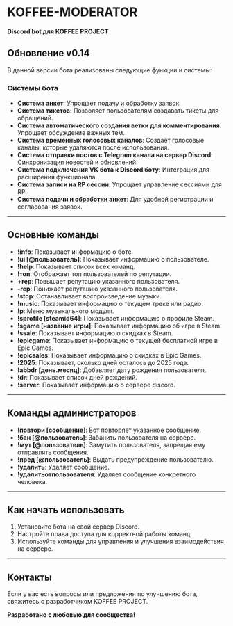 # KOFFEE-MODERATOR
**Discord bot для KOFFEE PROJECT**

## Обновление v0.14
В данной версии бота реализованы следующие функции и системы:

### Системы бота
- **Система анкет**: Упрощает подачу и обработку заявок.
- **Система тикетов**: Позволяет пользователям создавать тикеты для обращений.
- **Система автоматического создания ветки для комментирования**: Упрощает обсуждение важных тем.
- **Система временных голосовых каналов**: Создаёт голосовые каналы, которые удаляются после использования.
- **Система отправки постов с Telegram канала на сервер Discord**: Синхронизация новостей и обновлений.
- **Система подключения VK бота к Discord боту**: Интеграция для расширения функционала.
- **Система записи на RP сессии**: Упрощает управление сессиями для RP.
- **Система подачи и обработки анкет**: Для удобной регистрации и согласования заявок.

---

## Основные команды

- **!info**: Показывает информацию о боте.
- **!ui [@пользователь]**: Показывает информацию о пользователе.
- **!help**: Показывает список всех команд.
- **!топ**: Отображает топ пользователей по репутации.
- **+rep**: Повышает репутацию указанного пользователя.
- **-rep**: Понижает репутацию указанного пользователя.
- **!stop**: Останавливает воспроизведение музыки.
- **!music**: Показывает информацию о текущем треке или радио.
- **!p**: Меню музыкального модуля.
- **!sprofile [steamid64]**: Показывает информацию о профиле Steam.
- **!sgame [название игры]**: Показывает информацию об игре в Steam.
- **!ssale**: Показывает информацию о скидках в Steam.
- **!epicgame**: Показывает информацию о текущей бесплатной игре в Epic Games.
- **!epicsales**: Показывает информацию о скидках в Epic Games.
- **!2025**: Показывает, сколько дней осталось до 2025 года.
- **!abbdr [день.месяц]**: Добавляет дату рождения пользователя.
- **!dr**: Показывает список дней рождений.
- **!server**: Показывает информацию о сервере discord.
---

## Команды администраторов

- **!повтори [сообщение]**: Бот повторяет указанное сообщение.
- **!бан [@пользователь]**: Забанить пользователя на сервере.
- **!мут [@пользователь]**: Замутить пользователя, запрещая ему отправлять сообщения.
- **!пред [@пользователь]**: Выдать предупреждение пользователю.
- **!удалить**: Удаляет сообщение.
- **!удалитьотпользователя**: Удаляет сообщение конкретного человека.

---

## Как начать использовать
1. Установите бота на свой сервер Discord.
2. Настройте права доступа для корректной работы команд.
3. Используйте команды для управления и улучшения взаимодействия на сервере.

---

## Контакты
Если у вас есть вопросы или предложения по улучшению бота, свяжитесь с разработчиком KOFFEE PROJECT.

**Разработано с любовью для сообщества!**

